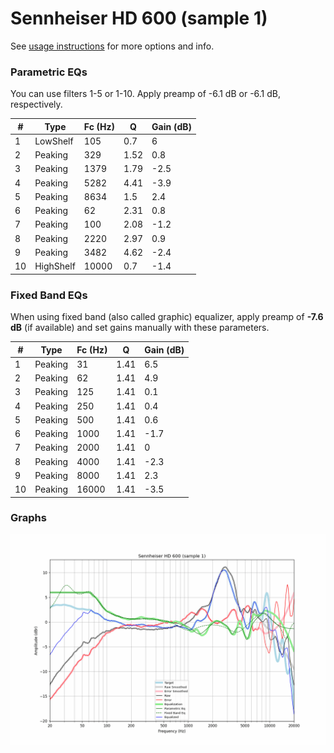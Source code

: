 # Sennheiser HD 600 (sample 1)
See [usage instructions](https://github.com/jaakkopasanen/AutoEq#usage) for more options and info.

### Parametric EQs
You can use filters 1-5 or 1-10. Apply preamp of -6.1 dB or -6.1 dB, respectively.

|   # | Type      |   Fc (Hz) |    Q |   Gain (dB) |
|-----|-----------|-----------|------|-------------|
|   1 | LowShelf  |       105 | 0.7  |         6   |
|   2 | Peaking   |       329 | 1.52 |         0.8 |
|   3 | Peaking   |      1379 | 1.79 |        -2.5 |
|   4 | Peaking   |      5282 | 4.41 |        -3.9 |
|   5 | Peaking   |      8634 | 1.5  |         2.4 |
|   6 | Peaking   |        62 | 2.31 |         0.8 |
|   7 | Peaking   |       100 | 2.08 |        -1.2 |
|   8 | Peaking   |      2220 | 2.97 |         0.9 |
|   9 | Peaking   |      3482 | 4.62 |        -2.4 |
|  10 | HighShelf |     10000 | 0.7  |        -1.4 |

### Fixed Band EQs
When using fixed band (also called graphic) equalizer, apply preamp of **-7.6 dB** (if available) and set gains manually with these parameters.

|   # | Type    |   Fc (Hz) |    Q |   Gain (dB) |
|-----|---------|-----------|------|-------------|
|   1 | Peaking |        31 | 1.41 |         6.5 |
|   2 | Peaking |        62 | 1.41 |         4.9 |
|   3 | Peaking |       125 | 1.41 |         0.1 |
|   4 | Peaking |       250 | 1.41 |         0.4 |
|   5 | Peaking |       500 | 1.41 |         0.6 |
|   6 | Peaking |      1000 | 1.41 |        -1.7 |
|   7 | Peaking |      2000 | 1.41 |         0   |
|   8 | Peaking |      4000 | 1.41 |        -2.3 |
|   9 | Peaking |      8000 | 1.41 |         2.3 |
|  10 | Peaking |     16000 | 1.41 |        -3.5 |

### Graphs
![](./Sennheiser%20HD%20600%20(sample%201).png)
